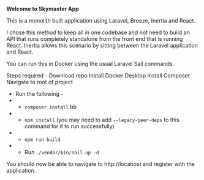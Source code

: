 **Welcome to Skymaster App**

This is a monolith built application using Laravel, Breeze, Inertia and React.

I chose this method to keep all in one codebase and not need to build an API that runs completely standalone from the front end that is running React.  Inertia allows this scenario by sitting between the Laravel application and React.

You can run this in Docker using the usual Laravel Sail commands.

Steps required - 
Download repo
Install Docker Desktop
Install Composer
Navigate to root of project
* Run the following - 
* * `composer install` bb
* * `npm install` (you may need to add `--legacy-peer-deps` to this command for it to run successfully)
* * `npm run build`
* * Run `./vendor/bin/sail up -d`

You should now be able to navigate to http://locahost and register with the application.

